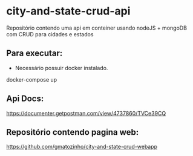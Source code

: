 # city-and-state-crud-api

Repositório contendo uma api em conteiner usando nodeJS + mongoDB com CRUD para cidades e estados

## Para executar:

* Necessário possuir docker instalado.

docker-compose up

## Api Docs:

https://documenter.getpostman.com/view/4737860/TVCe39CQ

## Repositório contendo pagina web:

https://github.com/gmatozinho/city-and-state-crud-webapp